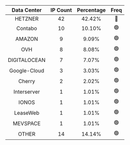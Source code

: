 | Data Center | IP Count | Percentage | Freq |
|:------------:|:--------:|:-----------:|:-----:|
| HETZNER | 42 | 42.42% | 🔴 |
| Contabo | 10 | 10.10% | 🟢 |
| AMAZON | 9 | 9.09% | 🟢 |
| OVH | 8 | 8.08% | 🟢 |
| DIGITALOCEAN | 7 | 7.07% | 🟢 |
| Google-Cloud | 3 | 3.03% | 🟢 |
| Cherry | 2 | 2.02% | 🟢 |
| Interserver | 1 | 1.01% | 🟢 |
| IONOS | 1 | 1.01% | 🟢 |
| LeaseWeb | 1 | 1.01% | 🟢 |
| MEVSPACE | 1 | 1.01% | 🟢 |
| OTHER | 14 | 14.14% | 🟢 |